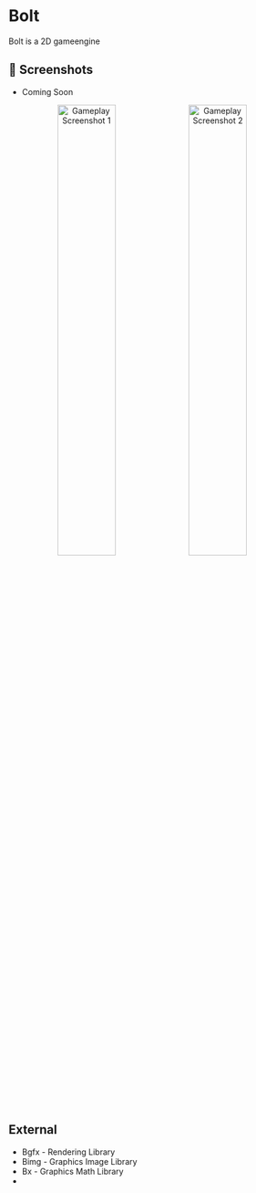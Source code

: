 # Bolt
Bolt is a 2D gameengine

## 📸 Screenshots
- Coming Soon
<p align="center">
  <img src="docs/screen1.png" width="45%" alt="Gameplay Screenshot 1">
  <img src="docs/screen2.png" width="45%" alt="Gameplay Screenshot 2">
</p>

## External
- Bgfx - Rendering Library
- Bimg - Graphics Image Library
- Bx - Graphics Math Library
- 


